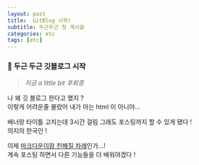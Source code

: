 ```yaml
---
layout: post
title:  GitBlog 시작!
subtitle: 두근두근 첫 게시글
categories: etc
tags: [etc]
---
```



### 👊 두근 두근 깃블로그 시작


> _지금 a little bit 후회중_

나 왜 깃 블로그 한다고 했지 ?  
이렇게 어려운줄 몰랐어 내가 아는 html 이 아니야...

배너랑 타이틀 고치는데 3시간 걸림 그래도 포스팅까지 할 수 있게 됐다 !       
의지의 한국인 !  

이제 [마크다운이랑 친해질 차례](https://www.markdowntutorial.com/conclusion/)인가...!  
계속 포스팅 하면서 다른 기능들을 더 배워야겠다 ! 

